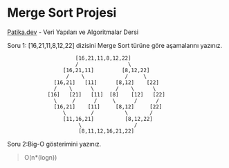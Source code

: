 # Merge Sort Projesi

 [Patika.dev](https://www.patika.dev/tr) - Veri Yapıları ve Algoritmalar Dersi
 
 Soru 1: [16,21,11,8,12,22] dizisini Merge Sort türüne göre aşamalarını yazınız.
 
 
                          [16,21,11,8,12,22]
                          /                \
                      [16,21,11]         [8,12,22]
                       /    \             /     \ 
                   [16,21]   [11]      [8,12]    [22]
                   /    \      \       /    \      \
                 [16]   [21]   [11]  [8]    [12]   [22]
                   \     /      /     \      /      /
                   [16,21]    [11]     [8,12]     [22]
                      \        /          \       /  
                      [11,16,21]          [8,12,22]
                           \                 /
                           [8,11,12,16,21,22]
                      
                
Soru 2:Big-O gösterimini yazınız. 
>O(n*(logn))
